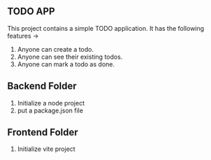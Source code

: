 ## TODO APP

This project contains a simple TODO application. It has the following features ->

1. Anyone can create a todo.
2. Anyone can see their existing todos.
3. Anyone can mark a todo as done.

## Backend Folder

1. Initialize a node project
2. put a package.json file

## Frontend Folder

1. Initialize vite project
